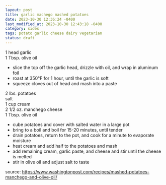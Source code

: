 ```yaml
---
layout: post
title: garlic machego mashed potatoes
date: 2023-10-30 12:36:24 -0400
last_modified_at: 2023-10-30 12:43:18 -0400
category: sides
tags: potato garlic cheese dairy vegetarian
status: draft
---
```


1 head garlic  
1 Tbsp. olive oil  
* slice the top off the garlic head, drizzle with oil, and wrap in aluminum foil
* roast at 350°F for 1 hour, until the garlic is soft
* squeeze cloves out of head and mash into a paste

2 lbs. potatoes  
salt  
1 cup cream  
2 1/2 oz. manchego cheese  
1 Tbsp. olive oil  
* cube potatoes and cover with salted water in a large pot
* bring to a boil and boil for 15-20 minutes, until tender
* drain potatoes, return to the pot, and cook for a minute to evaporate moisture
* heat cream and add half to the potatoes and mash
* add remaining cream, garlic paste, and cheese and stir until the cheese is melted
* stir in olive oil and adjust salt to taste

source: <https://www.washingtonpost.com/recipes/mashed-potatoes-manchego-and-olive-oil/>
